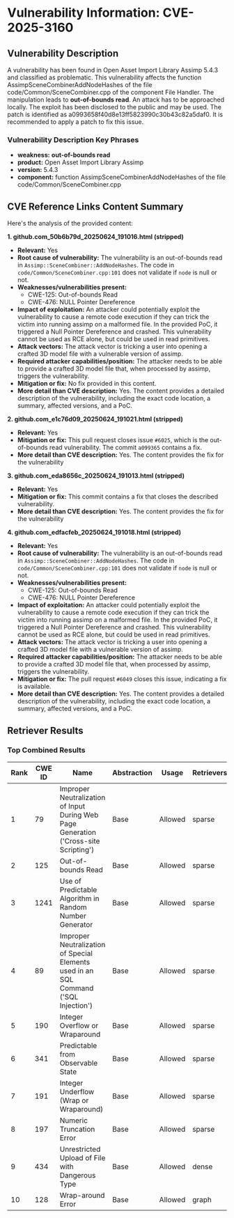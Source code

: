 # Vulnerability Information: CVE-2025-3160

## Vulnerability Description
A vulnerability has been found in Open Asset Import Library Assimp 5.4.3 and classified as problematic. This vulnerability affects the function AssimpSceneCombinerAddNodeHashes of the file code/Common/SceneCombiner.cpp of the component File Handler. The manipulation leads to **out-of-bounds read**. An attack has to be approached locally. The exploit has been disclosed to the public and may be used. The patch is identified as a0993658f40d8e13ff5823990c30b43c82a5daf0. It is recommended to apply a patch to fix this issue.

### Vulnerability Description Key Phrases
- **weakness:** **out-of-bounds read**
- **product:** Open Asset Import Library Assimp
- **version:** 5.4.3
- **component:** function AssimpSceneCombinerAddNodeHashes of the file code/Common/SceneCombiner.cpp

## CVE Reference Links Content Summary
Here's the analysis of the provided content:

**1. github.com_50b6b79d_20250624_191016.html (stripped)**

*   **Relevant:** Yes
*   **Root cause of vulnerability:** The vulnerability is an out-of-bounds read in `Assimp::SceneCombiner::AddNodeHashes`. The code in `code/Common/SceneCombiner.cpp:101` does not validate if `node` is null or not.
*   **Weaknesses/vulnerabilities present:**
    *   CWE-125: Out-of-bounds Read
    *   CWE-476: NULL Pointer Dereference
*   **Impact of exploitation:** An attacker could potentially exploit the vulnerability to cause a remote code execution if they can trick the victim into running assimp on a malformed file. In the provided PoC, it triggered a Null Pointer Dereference and crashed. This vulnerability cannot be used as RCE alone, but could be used in read primitives.
*   **Attack vectors:** The attack vector is tricking a user into opening a crafted 3D model file with a vulnerable version of assimp.
*   **Required attacker capabilities/position:** The attacker needs to be able to provide a crafted 3D model file that, when processed by assimp, triggers the vulnerability.
*   **Mitigation or fix:** No fix provided in this content.
*   **More detail than CVE description:** Yes. The content provides a detailed description of the vulnerability, including the exact code location, a summary, affected versions, and a PoC.

**2. github.com_e1c76d09_20250624_191021.html (stripped)**

*   **Relevant:** Yes
*   **Mitigation or fix:** This pull request closes issue `#6025`, which is the out-of-bounds read vulnerability. The commit `a099365` contains a fix.
*   **More detail than CVE description:** Yes. The content provides the fix for the vulnerability

**3. github.com_eda8656c_20250624_191013.html (stripped)**

*   **Relevant:** Yes
*   **Mitigation or fix:** This commit contains a fix that closes the described vulnerability.
*   **More detail than CVE description:** Yes. The content provides the fix for the vulnerability

**4. github.com_edfacfeb_20250624_191018.html (stripped)**

*   **Relevant:** Yes
*   **Root cause of vulnerability:** The vulnerability is an out-of-bounds read in `Assimp::SceneCombiner::AddNodeHashes`. The code in `code/Common/SceneCombiner.cpp:101` does not validate if `node` is null or not.
*   **Weaknesses/vulnerabilities present:**
    *   CWE-125: Out-of-bounds Read
    *   CWE-476: NULL Pointer Dereference
*   **Impact of exploitation:** An attacker could potentially exploit the vulnerability to cause a remote code execution if they can trick the victim into running assimp on a malformed file. In the provided PoC, it triggered a Null Pointer Dereference and crashed. This vulnerability cannot be used as RCE alone, but could be used in read primitives.
*   **Attack vectors:** The attack vector is tricking a user into opening a crafted 3D model file with a vulnerable version of assimp.
*   **Required attacker capabilities/position:** The attacker needs to be able to provide a crafted 3D model file that, when processed by assimp, triggers the vulnerability.
*   **Mitigation or fix:** The pull request `#6049` closes this issue, indicating a fix is available.
*   **More detail than CVE description:** Yes. The content provides a detailed description of the vulnerability, including the exact code location, a summary, affected versions, and a PoC.

## Retriever Results

### Top Combined Results

| Rank | CWE ID | Name | Abstraction | Usage  | Retrievers | Individual Scores |
|------|--------|------|-------------|-------|------------|-------------------|
| 1 | 79 | Improper Neutralization of Input During Web Page Generation ('Cross-site Scripting') | Base | Allowed | sparse | 0.540 |
| 2 | 125 | Out-of-bounds Read | Base | Allowed | sparse | 0.515 |
| 3 | 1241 | Use of Predictable Algorithm in Random Number Generator | Base | Allowed | sparse | 0.485 |
| 4 | 89 | Improper Neutralization of Special Elements used in an SQL Command ('SQL Injection') | Base | Allowed | sparse | 0.483 |
| 5 | 190 | Integer Overflow or Wraparound | Base | Allowed | sparse | 0.471 |
| 6 | 341 | Predictable from Observable State | Base | Allowed | sparse | 0.456 |
| 7 | 191 | Integer Underflow (Wrap or Wraparound) | Base | Allowed | sparse | 0.446 |
| 8 | 197 | Numeric Truncation Error | Base | Allowed | sparse | 0.446 |
| 9 | 434 | Unrestricted Upload of File with Dangerous Type | Base | Allowed | dense | 0.511 |
| 10 | 128 | Wrap-around Error | Base | Allowed | graph | 0.002 |

